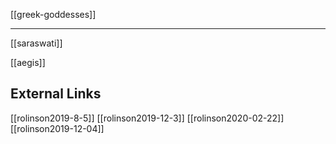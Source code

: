 [[greek-goddesses]]

---

[[saraswati]]

[[aegis]]

## External Links
[[rolinson2019-8-5]]
[[rolinson2019-12-3]]
[[rolinson2020-02-22]]
[[rolinson2019-12-04]]